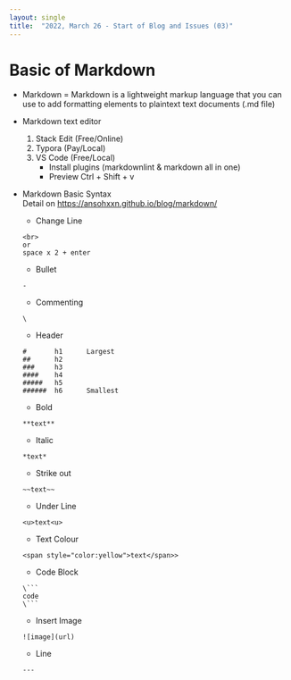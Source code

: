 ```yaml
---
layout: single
title:  "2022, March 26 - Start of Blog and Issues (03)"
---
```



# Basic of Markdown

- Markdown = Markdown is a lightweight markup language that you can use to add formatting elements to plaintext text documents (.md file)
- Markdown text editor 
    1. Stack Edit (Free/Online)
    2. Typora (Pay/Local)
    3. VS Code (Free/Local)
        - Install plugins (markdownlint & markdown all in one)
        - Preview Ctrl + Shift + v

- Markdown Basic Syntax  
  Detail on <https://ansohxxn.github.io/blog/markdown/>
    - Change Line
    ```
    <br>
    or
    space x 2 + enter
    ```

    - Bullet
    ```
    -
    ```

    - Commenting
    ```
    \
    ```
    
    - Header  
    ```
    #       h1      Largest
    ##      h2
    ###     h3
    ####    h4
    #####   h5
    ######  h6      Smallest
    ```

    - Bold
    ```
    **text**
    ```

    - Italic
    ```
    *text*
    ```

    - Strike out
    ```
    ~~text~~
    ```
    
    - Under Line
    ```
    <u>text<u>
    ```

    - Text Colour
    ```
    <span style="color:yellow">text</span>>
    ```

    - Code Block 
    ```
    \```
    code
    \```
    ```

    - Insert Image
    ```
    ![image](url)
    ```

    - Line
    ```
    ---
    ```